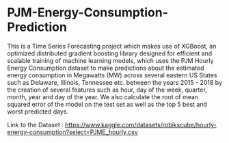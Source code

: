 # PJM-Energy-Consumption-Prediction
This is a Time Series Forecasting project which makes use of XGBoost, an optimized distributed gradient boosting library designed for efficient and scalable training of machine learning models, which uses the PJM Hourly Energy Consumption dataset to make predictions about the estimated energy consumption in Megawatts (MW) across several eastern US States such as Delaware, Illinois, Tennessee etc. between the years 2015 - 2018 by the creation of several features such as hour, day of the week, quarter, month, year and day of the year. We also calculate the root of mean squared error of the model on the test set as well as the top 5 best and worst predicted days.

Link to the Dataset :
https://www.kaggle.com/datasets/robikscube/hourly-energy-consumption?select=PJME_hourly.csv
